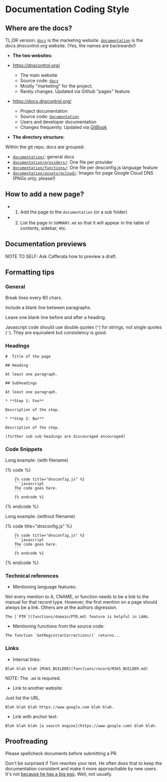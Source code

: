 # Documentation Coding Style

## Where are the docs?

TL;DR version: [`docs`](https://github.com/StackExchange/dnscontrol/tree/master/docs) is the marketing website. [`documentation`](https://github.com/StackExchange/dnscontrol/tree/master/documentation) is the docs.dnscontrol.org website. (Yes, the names are backwards!)

* **The two websites:**

* https://dnscontrol.org/
  * The main website
  * Source code: [`docs`](https://github.com/StackExchange/dnscontrol/tree/master/docs)
  * Mostly "marketing" for the project.
  * Rarely changes.  Updated via Github "pages" feature.
* https://docs.dnscontrol.org/
  * Project documentation
  * Source code: [`documentation`](https://github.com/StackExchange/dnscontrol/tree/master/documentation)
  * Users and developer documentation
  * Changes frequently.  Updated via [GitBook](https://www.gitbook.com/)

* **The directory structure:**

Within the git repo, docs are grouped:

* [`documentation/`](https://github.com/StackExchange/dnscontrol/tree/master/documentation): general docs
* [`documentation/providers/`](https://github.com/StackExchange/dnscontrol/tree/master/documentation/providers/): One file per provider
* [`documentation/functions/`](https://github.com/StackExchange/dnscontrol/tree/master/documentation/functions/): One file per dnsconfig.js language feature
* [`documentation/assets/gcloud/`](https://github.com/StackExchange/dnscontrol/tree/master/documentation/assets/gcloud): Images for page Google Cloud DNS (PNGs only, please!)

## How to add a new page?

* 1. Add the page to the `documentation` (or a sub folder)
* 2. List the page in `SUMMARY.md` so that it will appear in the table of contents, sidebar, etc.

## Documentation previews

NOTE TO SELF: Ask Cafferata how to preview a draft.

## Formatting tips

### General

Break lines every 80 chars.

Include a blank line between paragraphs.

Leave one blank line before and after a heading.

Javascript code should use double quotes (`"`) for strings, not single quotes
(`'`).  They are equivalent but consistency is good.

### Headings

```
#  Title of the page

## Heading

At least one paragraph.

## Subheadings

At least one paragraph.

* **Step 1: Foo**

Description of the step.

* **Step 2: Bar**

Description of the step.

(further sub sub headings are discouraged encouraged)
```

### Code Snippets

Long example: (with filename)

{% code %}
```
    {% code title="dnsconfig.js" %}
    ```javascript
    The code goes here.
    ```
    {% endcode %}
```
{% endcode %}

Long example: (without filename)

{% code title="dnsconfig.js" %}
```
    {% code title="dnsconfig.js" %}
    ```javascript
    The code goes here.
    ```
    {% endcode %}
```
{% endcode %}

### Technical references

* Mentioning language features:

Not every mention to A, CNAME, or function
needs to be a link to the manual for that record type.
However, the first mention on a page should always
be a link.  Others are at the authors digression.

```
The [`PTR`](functions/domain/PTR.md) feature is helpful in LANs.
```

* Mentioning functions from the source code:

```
The function `GetRegistrarCorrections()` returns...
```

### Links

* Internal links:

```
Blah blah blah [M365_BUILDER](functions/record/M365_BUILDER.md)
```

NOTE: The `.md` is required.

* Link to another website:

Just list the URL.

```
Blah blah blah https://www.google.com blah blah.
```

* Link with anchor text:

```
Blah blah blah [a search engine](https://www.google.com) blah blah.
```

## Proofreading

Please spellcheck documents before submitting a PR.

Don't be surprised if Tom rewrites your text.  He often does that to keep the
documentation consistent and make it more approachable by new users.  It's not
[because he has a big ego](https://www.amazon.com/stores/author/B004J0QIVM).
Well, not usually.
